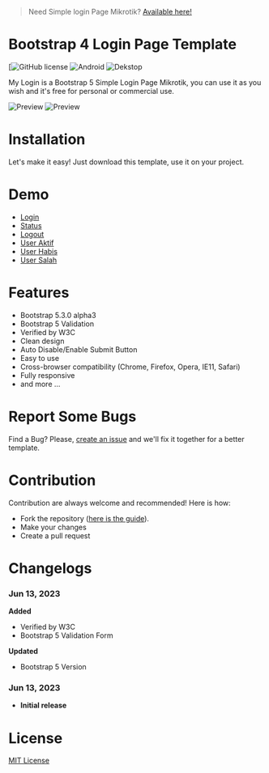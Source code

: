 > Need Simple login Page Mikrotik? [Available here!](https://github.com/AdzilaRahma/Simple-captcha-form-login)

# Bootstrap 4 Login Page Template

[![GitHub license](https://github.com/AdzilaRahma/Simple-captcha-form-login/blob/main/LICENSE)
![Android](https://ibb.co/WgtjmsF)
![Dekstop](https://ibb.co/hLQscGW)

My Login is a Bootstrap 5 Simple Login Page Mikrotik, you can use it as you wish and it's free for personal or commercial use.

![Preview](https://ibb.co/WgtjmsF)
![Preview](https://ibb.co/hLQscGW)

# Installation
Let's make it easy! Just download this template, use it on your project.

# Demo
- [Login](https://github.com/AdzilaRahma/Simple-captcha-form-login/blob/main/login.html)
- [Status](https://github.com/AdzilaRahma/Simple-captcha-form-login/blob/main/status.html)
- [Logout](https://github.com/AdzilaRahma/Simple-captcha-form-login/blob/main/logout.html)
- [User Aktif](https://github.com/AdzilaRahma/Simple-captcha-form-login/blob/main/useraktif.html)
- [User Habis](https://github.com/AdzilaRahma/Simple-captcha-form-login/blob/main/userhabis.html)
- [User Salah](https://github.com/AdzilaRahma/Simple-captcha-form-login/blob/main/usersalah.html)

# Features
- Bootstrap 5.3.0 alpha3
- Bootstrap 5 Validation
- Verified by W3C
- Clean design
- Auto Disable/Enable Submit Button
- Easy to use
- Cross-browser compatibility (Chrome, Firefox, Opera, IE11, Safari)
- Fully responsive
- and more ...

# Report Some Bugs
Find a Bug? Please, [create an issue](https://github.com/AdzilaRahma/Simple-captcha-form-login/issues) and we'll fix it together for a better template.

# Contribution
Contribution are always welcome and recommended! Here is how:

- Fork the repository ([here is the guide](https://help.github.com/articles/fork-a-repo/)).
- Make your changes
- Create a pull request

# Changelogs
### Jun 13, 2023
  **Added**
  * Verified by W3C
  * Bootstrap 5 Validation Form

  **Updated**
  * Bootstrap 5 Version

### Jun 13, 2023
  - **Initial release**

# License
[MIT License](http://opensource.org/licenses/MIT)
